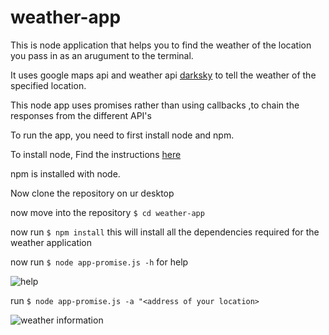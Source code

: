 # weather-app
This is node application that helps you to find the weather of the location you pass in as an arugument to the terminal.

It uses google maps api and weather api [darksky](darksky.net) to tell the weather of the specified location.

This node app uses promises rather than using callbacks ,to chain the responses from the different API's

To run the app, you need to first install node and npm.

To install node, Find the instructions [here](https://nodejs.org/en/download/package-manager/)

npm is installed with node.

Now clone the repository on ur desktop

now move into the repository
`$ cd weather-app`

now run `$ npm install` this will install all the dependencies required for the weather application

now run `$ node app-promise.js -h` for help

![help](screenshots/help.jpeg "Help")

run `$ node app-promise.js -a "<address of your location>`

![weather information](screenshots/weather.jpeg "Weather Information")
